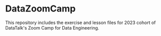 # DataZoomCamp
This repository includes the exercise and lesson files for 2023 cohort of DataTalk's Zoom Camp for Data Engineering. 
